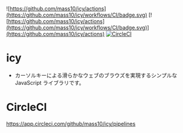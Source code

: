 ![https://github.com/mass10/icy/actions](https://github.com/mass10/icy/workflows/CI/badge.svg)
[![https://github.com/mass10/icy/actions](https://github.com/mass10/icy/workflows/CI/badge.svg)](https://github.com/mass10/icy/actions)
[![CircleCI](https://circleci.com/gh/mass10/icy.svg?style=svg)](https://circleci.com/gh/mass10/icy)


# icy

* カーソルキーによる滑らかなウェブのブラウズを実現するシンプルな JavaScript ライブラリです。

# CircleCI

https://app.circleci.com/github/mass10/icy/pipelines